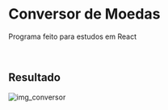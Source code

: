<html>
  <h1>Conversor de Moedas</h1>
  <p>Programa feito para estudos em React</p>
  <br/>
  <h2>Resultado</h2>
  <img src="https://i.imgur.com/fVRBqwf.png" alt="img_conversor">
</html>
